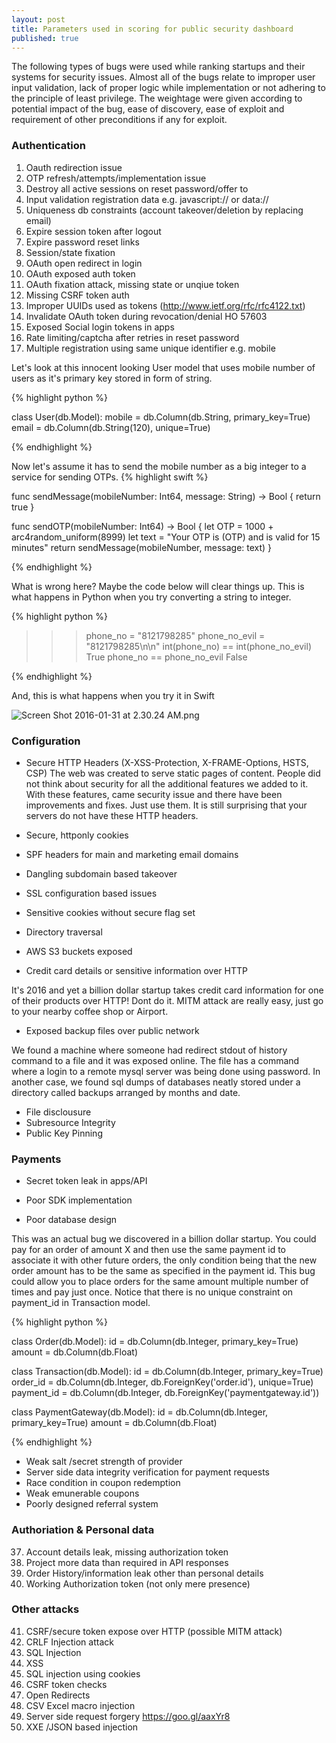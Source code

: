 ```yaml
---
layout: post
title: Parameters used in scoring for public security dashboard
published: true
---
```






The following types of bugs were used while ranking startups and their systems for security issues. Almost all of the bugs relate to improper user input validation, lack of proper logic while implementation or not adhering to the principle of least privilege. The weightage were given according to potential impact of the bug, ease of discovery, ease of exploit and requirement of other preconditions if any for exploit. 

	
### Authentication
1. Oauth redirection issue
2. OTP refresh/attempts/implementation issue
3. Destroy all active sessions on reset password/offer to 
4. Input validation registration data e.g.  javascript:// or data:// 
5. Uniqueness db constraints (account takeover/deletion by replacing email)
6. Expire session token after logout
7. Expire password reset links
8. Session/state fixation
9. OAuth open redirect in login
10. OAuth exposed auth token
11. OAuth fixation attack, missing state or unqiue token
12. Missing CSRF token auth
13. Improper UUIDs used as tokens (http://www.ietf.org/rfc/rfc4122.txt)
14. Invalidate OAuth token during revocation/denial HO 57603
15. Exposed Social login tokens in apps
16. Rate limiting/captcha after retries in reset password
17. Multiple registration using same unique identifier e.g. mobile

Let's look at this innocent looking User model that uses mobile number of users as it's primary key stored in form of string.

{% highlight python %}

class User(db.Model):
	mobile = db.Column(db.String, primary_key=True)
	email = db.Column(db.String(120), unique=True)

{% endhighlight %}

Now let's assume it has to send the mobile number as a big integer to a service for sending OTPs.
{% highlight swift %}

func sendMessage(mobileNumber: Int64, message: String) -> Bool {
    return true
}

func sendOTP(mobileNumber: Int64) -> Bool {
    let OTP = 1000 + arc4random_uniform(8999)
    let text = "Your OTP is \(OTP) and is valid for 15 minutes"
    return sendMessage(mobileNumber, message: text)
}

{% endhighlight %}

What is wrong here? Maybe the code below will clear things up. This is what happens in Python when you try converting a string to integer.

{% highlight python %}

>>> phone_no = "8121798285"
>>> phone_no_evil = "8121798285\n\n"
>>> int(phone_no) == int(phone_no_evil)
True
>>> phone_no == phone_no_evil
False

{% endhighlight %}


And, this is what happens when you try it in Swift

![Screen Shot 2016-01-31 at 2.30.24 AM.png]({{site.baseurl}}/swift.png)


### Configuration

* Secure HTTP Headers (X-XSS-Protection, X-FRAME-Options, HSTS, CSP)
The web was created to serve static pages of content. People did not think about security for all the additional features we added to it. With these features, came security issue and there have been improvements and fixes. Just use them. It is still surprising that your servers do not have these HTTP headers.

* Secure, httponly cookies
* SPF headers for main and marketing email domains
* Dangling subdomain based takeover
* SSL configuration based issues
* Sensitive cookies without secure flag set
* Directory traversal
* AWS S3 buckets exposed
* Credit card details or sensitive information over HTTP

It's 2016 and yet a billion dollar startup takes credit card information for one of their products over HTTP! Dont do it. MITM attack are really easy, just go to your nearby coffee shop or Airport.

* Exposed backup files over public network

We found a machine where someone had redirect stdout of history command to a file and it was exposed online. The file has a command where a login to a remote mysql server was being done using password. In another case, we found sql dumps of databases neatly stored under a directory called backups arranged by months and date.
* File disclousure
* Subresource Integrity
* Public Key Pinning

### Payments

* Secret token leak in apps/API
* Poor SDK implementation

* Poor database design

This was an actual bug we discovered in a billion dollar startup. You could pay for an order of amount X and then use the same payment id to associate it with other future orders, the only condition being that the new order amount has to be the same as specified in the payment id. This bug could allow you to place orders for the same amount multiple number of times and pay just once. Notice that there is no unique constraint on payment_id in Transaction model.

{% highlight python %}

class Order(db.Model):
	id = db.Column(db.Integer, primary_key=True)
	amount = db.Column(db.Float)

class Transaction(db.Model):
	id = db.Column(db.Integer, primary_key=True)
	order_id = db.Column(db.Integer, db.ForeignKey('order.id'), unique=True)
	payment_id = db.Column(db.Integer, db.ForeignKey('paymentgateway.id'))

class PaymentGateway(db.Model):
	id = db.Column(db.Integer, primary_key=True)
	amount = db.Column(db.Float)

{% endhighlight %}

* Weak salt /secret strength of provider
* Server side data integrity verification for payment requests
* Race condition in coupon redemption
* Weak emunerable coupons
* Poorly designed referral system

### Authoriation & Personal data 
37. Account details leak, missing authorization token
38. Project more data than required in API responses
39. Order History/information leak other than personal details
40. Working Authorization token (not only mere presence)

### Other attacks
41. CSRF/secure token expose over HTTP (possible MITM attack)
42. CRLF Injection attack
43. SQL Injection
44. XSS
45. SQL injection using cookies
46. CSRF token checks
47. Open Redirects
48. CSV Excel macro injection
49. Server side request forgery  https://goo.gl/aaxYr8
50. XXE /JSON based injection
